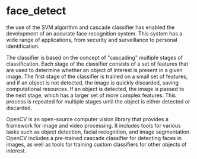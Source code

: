 # face_detect

 the use of the SVM algorithm and cascade classifier has enabled the development of an accurate face recognition system. This system has a wide range of applications, from security and surveillance to personal identification.
 
 The classifier is based on the concept of "cascading" multiple stages of classification. Each stage of the classifier consists of a set of features that are used to determine whether an object of interest is present in a given image. The first stage of the classifier is trained on a small set of features, and if an object is not detected, the image is quickly discarded, saving computational resources. If an object is detected, the image is passed to the next stage, which has a larger set of more complex features. This process is repeated for multiple stages until the object is either detected or discarded.

OpenCV is an open-source computer vision library that provides a framework for image and video processing. It includes tools for various tasks such as object detection, facial recognition, and image segmentation. OpenCV includes a pre-trained cascade classifier for detecting faces in images, as well as tools for training custom classifiers for other objects of interest.
